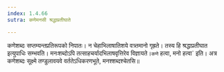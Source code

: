 ```yaml
---
index: 1.4.66
sutra: कणेमनसी श्रद्धाप्रतीघाते

---
```

   कणेशब्दः सप्तम्यन्तप्रतिरूपको निपातः। न चेहाभिलाषातिशये वत्र्तमानो गृह्रते। तस्य हि श्रद्धाप्रतीघात इत्युपाधिः सम्भवति। मनःशब्दोऽपि तत्साहचर्यादभिलाषवृत्तिरेव विज्ञायते।`कणे` हत्वा, मनो हत्वा` इति। अत्र कणेशब्दः सूक्ष्मे तण्डुलावयवे वर्ततेऽधिकरणभूते, मनश्शब्दश्चेतसि॥